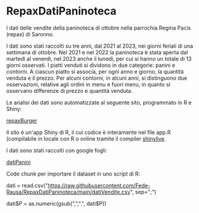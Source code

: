 # RepaxDatiPaninoteca
I dati delle vendite della paninoteca di ottobre nella parrochia Regina Pacis (repax) di Saronno.

I dati sono stati raccolti su tre anni, dal 2021 al 2023, nei giorni feriali di una settimana di ottobre.
Nel 2021 e nel 2022 la paninoteca è stata aperta dal martedì al venerdì, nel 2023 anche il lunedì, per cui si hanno
un totale di 13 giorni osservati.
I piatti venduti si dividono in due categorie: panini e contorni.
A ciascun piatto si associa, per ogni anno e giorno, la quantità venduta e il prezzo.
Per alcuni contorni, in alcuni anni, si distinguono due osservazioni, relative agli ordini in menu e fuori menu, in quanto si osservano differenze di prezzo e quantità venduta.

Le analisi dei dati sono automatizzate al seguente sito, programmato in R e Shiny:

[repaxBurger](https://fede-rausa.github.io/shinyRepax/)

Il sito è un'app Shiny di R, il cui codice è interamente nel file app.R (compilabile in locale con R o online tramite il compiler [shinylive](https://shinylive.io/r/examples/).

I dati sono stati raccolti con google fogli:

[datiPanini](https://docs.google.com/spreadsheets/d/1qeAc79YXXi5OGO2PGMZ_PmsMeU8R87O1duK5RucsWp4/edit?usp=sharing)

Code chunk per importare il dataset in uno script di R:

dati = read.csv("https://raw.githubusercontent.com/Fede-Rausa/RepaxDatiPaninoteca/main/datiVendite.csv", 
                sep=";")
                
dati$P = as.numeric(gsub(",",".", dati$P))
